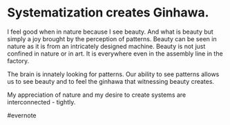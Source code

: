 # Systematization creates Ginhawa.

I feel good when in nature because I see beauty. And what is beauty but simply a joy brought by the perception of patterns. Beauty can be seen in nature as it is from an intricately designed machine. Beauty is not just confined in nature or in art. It is everywhere even in the assembly line in the factory.

The brain is innately looking for patterns. Our ability to see patterns allows us to see beauty and to feel the ginhawa that witnessing beauty creates.

My appreciation of nature and my desire to create systems are interconnected - tightly.

\#evernote

